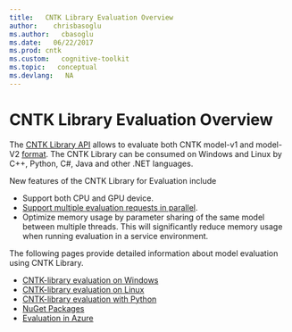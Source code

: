 ```yaml
---
title:   CNTK Library Evaluation Overview
author:    chrisbasoglu
ms.author:   cbasoglu
ms.date:   06/22/2017
ms.prod: cntk
ms.custom:   cognitive-toolkit
ms.topic:   conceptual
ms.devlang:   NA
---
```


# CNTK Library Evaluation Overview

The [CNTK Library API](./CNTK-Library-API.md) allows to evaluate both CNTK model-v1 and model-V2 [format](./CNTK-model-format.md). The CNTK Library can be consumed on Windows and Linux by C++, Python, C#, Java and other .NET languages. 

New features of the CNTK Library for Evaluation include
* Support both CPU and GPU device.
* [Support multiple evaluation requests in parallel](./CNTK-Eval-Examples.md#examples-for-evaluating-multiple-requests-in-parallel).
* Optimize memory usage by parameter sharing of the same model between multiple threads. This will significantly reduce memory usage when running evaluation in a service environment. 

The following pages provide detailed information about model evaluation using CNTK Library.
* [CNTK-library evaluation on Windows](./CNTK-Library-Evaluation-on-Windows.md)
* [CNTK-library evaluation on Linux](./CNTK-Library-Evaluation-on-Linux.md)
* [CNTK-library evaluation with Python](./How-do-I-Evaluate-models-in-Python.md)
* [NuGet Packages](./NuGet-Package.md)
* [Evaluation in Azure](./Evaluate-a-model-in-an-Azure-WebApi.md)

